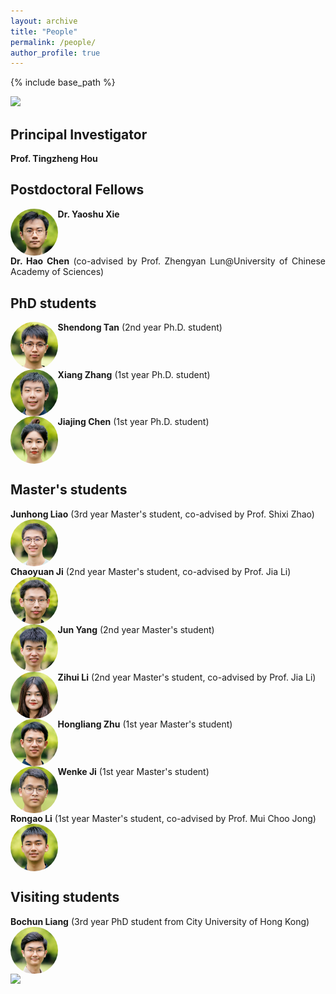 ```yaml
---
layout: archive
title: "People"
permalink: /people/
author_profile: true
---
```


{% include base_path %}

<style>
    .res-text {
        text-align: justify;
        display: inline-block;
    }
    .res {
        float: left;
        width: 15%;
        border-radius: 50%;
    }
    @media only screen and (max-width: 800px) and (orientation:portrait) {
        .res {
            width: 100%;
        }
    }
</style>

<img src="/images/groupphoto4.jpg"/>
 
## Principal Investigator

<div class="res-text">
<b>Prof. Tingzheng Hou</b>
</div>

## Postdoctoral Fellows

<div class="res-text">
<b>Dr. Yaoshu Xie</b>
<img class="res" src="/images/xys.jpg" alt="Dr. Yaoshu Xie"/>
</div>

<div class="res-text">
<b>Dr. Hao Chen</b> (co-advised by Prof. Zhengyan Lun@University of Chinese Academy of Sciences)</b>
</div>

## PhD students

<div class="res-text">
<b>Shendong Tan</b> (2nd year Ph.D. student)
<img class="res" src="/images/tsd.jpg" alt="Shendong Tan"/>
</div>

<div class="res-text">
<b>Xiang Zhang</b> (1st year Ph.D. student)
<img class="res" src="/images/zx.jpg" alt="Xiang Zhang"/>
</div>

<div class="res-text">
<b>Jiajing Chen</b> (1st year Ph.D. student)
<img class="res" src="/images/cjj.jpg" alt="Jiajiang Chen"/>
</div>

## Master's students

<div class="res-text">
<b>Junhong Liao</b> (3rd year Master's student, co-advised by Prof. Shixi Zhao)
<img class="res" src="/images/ljh.jpg" alt="Junhong Liao"/>
</div>

<div class="res-text">
<b>Chaoyuan Ji</b> (2nd year Master's student, co-advised by Prof. Jia Li)
<img class="res" src="/images/jcy.jpg" alt="Chaoyuan Ji"/>
</div>

<div class="res-text">
<b>Jun Yang</b> (2nd year Master's student)
<img class="res" src="/images/yj.jpg" alt="Jun Yang"/>
</div>

<div class="res-text">
<b>Zihui Li</b> (2nd year Master's student, co-advised by Prof. Jia Li)
<img class="res" src="/images/lzh.jpg" alt="Zihui Li"/>
</div>

<div class="res-text">
<b>Hongliang Zhu</b> (1st year Master's student)
<img class="res" src="/images/zhl.jpg" alt="Hongliang Zhu"/>
</div>

<div class="res-text">
<b>Wenke Ji</b> (1st year Master's student)
<img class="res" src="/images/jwk.jpg" alt="Wenke Ji"/>
</div>

<div class="res-text">
<b>Rongao Li</b> (1st year Master's student, co-advised by Prof. Mui Choo Jong)
<img class="res" src="/images/lra.jpg" alt="Rongao Li"/>
</div>

## Visiting students

<div class="res-text">
<b>Bochun Liang</b> (3rd year PhD student from City University of Hong Kong)
<img class="res" src="/images/lbc.jpg" alt="Bochun Liang"/>
</div>

<img src="/images/groupphoto5.jpg"/>

<script src="/assets/js/vanilla-back-to-top.min.js"></script>
<script>addBackToTop({
  diameter: 56,
  backgroundColor: '#ddd',
  textColor: '#003262'
})</script>
